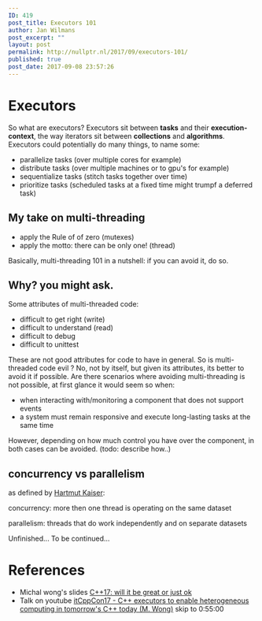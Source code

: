 ```yaml
---
ID: 419
post_title: Executors 101
author: Jan Wilmans
post_excerpt: ""
layout: post
permalink: http://nullptr.nl/2017/09/executors-101/
published: true
post_date: 2017-09-08 23:57:26
---
```

# Executors

So what are executors? Executors sit between **tasks** and their **execution-context**, the way iterators sit between **collections** and **algorithms**. Executors could potentially do many things, to name some:

*   parallelize tasks (over multiple cores for example) 
*   distribute tasks (over multiple machines or to gpu's for example)
*   sequentialize tasks (stitch tasks together over time)
*   prioritize tasks (scheduled tasks at a fixed time might trumpf a deferred task)

## My take on multi-threading

*   apply the Rule of of zero (mutexes)
*   apply the motto: there can be only one! (thread)

Basically, multi-threading 101 in a nutshell: if you can avoid it, do so.

## Why? you might ask.

Some attributes of multi-threaded code:

*   difficult to get right (write) 
*   difficult to understand (read) 
*   difficult to debug 
*   difficult to unittest

These are not good attributes for code to have in general. So is multi-threaded code evil ? No, not by itself, but given its attributes, its better to avoid it if possible. Are there scenarios where avoiding multi-threading is not possible, at first glance it would seem so when:

*   when interacting with/monitoring a component that does not support events
*   a system must remain responsive and execute long-lasting tasks at the same time

However, depending on how much control you have over the component, in both cases can be avoided. (todo: describe how..)

## concurrency vs parallelism

as defined by [Hartmut Kaiser][1]:

concurrency: more then one thread is operating on the same dataset

parallelism: threads that do work independently and on separate datasets

Unfinished... To be continued...

# References

*   Michal wong's slides [C++17: will it be great or just ok][2]
*   Talk on youtube [itCppCon17 - C++ executors to enable heterogeneous computing in tomorrow's C++ today (M. Wong)][3] skip to 0:55:00

 [1]: https://github.com/hkaiser
 [2]: https://github.com/italiancpp/itcppcon17/blob/master/Keynote%20C%2B%2B%20executors%20to%20enable%20heterogeneous%20computing%20in%20tomorrow's%20C%2B%2B%20today%20-%20Michael%20Wong.pdf
 [3]: https://www.youtube.com/watch?v=Evz_J9nAL6Y